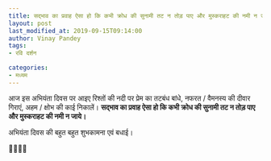 ```yaml
---
title: सद्भाव का प्रवाह ऐसा हो कि कभी क्रोध की सुनामी तट न तोड़ पाए और मुस्कराहट की नमी न जाये।
layout: post
last_modified_at: 2019-09-15T09:14:00
author: Vinay Pandey
tags:
- रवि दर्शन

categories:
- मध्यम
---
```

आज इस अभियंता दिवस पर आइए रिश्तों की नदी पर प्रेम का तटबंध बांधे, नफरत / वैमनस्य की दीवार गिराएं, अहम / क्षोभ की काई निकालें। **सद्भाव का प्रवाह ऐसा हो कि कभी क्रोध की सुनामी तट न तोड़ पाए और मुस्कराहट की नमी न जाये।**

अभियंता दिवस की बहुत बहुत शुभकामना एवं बधाई।

🙏🌷🌷🙏



